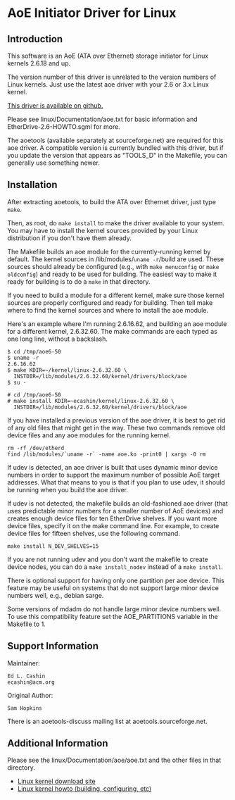 # AoE Initiator Driver for Linux

## Introduction

This software is an AoE (ATA over Ethernet) storage initiator for
Linux kernels 2.6.18 and up.

The version number of this driver is unrelated to the version numbers
of Linux kernels.  Just use the latest aoe driver with your 2.6 or 3.x
Linux kernel.

[This driver is available on github.](https://github.com/OpenAoE/aoe)

Please see linux/Documentation/aoe.txt for basic information and
EtherDrive-2.6-HOWTO.sgml for more.

The aoetools (available separately at sourceforge.net) are required
for this aoe driver.  A compatible version is currently bundled with
this driver, but if you update the version that appears as "TOOLS_D"
in the Makefile, you can generally use something newer.


## Installation

After extracting aoetools, to build the ATA over Ethernet driver, just
type `make`.

Then, as root, do `make install` to make the driver available to your
system.  You may have to install the kernel sources provided by your
Linux distribution if you don't have them already.

The Makefile builds an aoe module for the currently-running kernel by
default.  The kernel sources in /lib/modules/`uname -r`/build are
used.  These sources should already be configured (e.g., with `make
menuconfig` or `make oldconfig`) and ready to be used for building.
The easiest way to make it ready for building is to do a `make` in
that directory.

If you need to build a module for a different kernel, make sure those
kernel sources are properly configured and ready for building.  Then
tell make where to find the kernel sources and where to install the
aoe module.

Here's an example where I'm running 2.6.16.62, and building an aoe
module for a different kernel, 2.6.32.60.  The make commands are each
typed as one long line, without a backslash.

    $ cd /tmp/aoe6-50
    $ uname -r
    2.6.16.62
    $ make KDIR=~/kernel/linux-2.6.32.60 \
      INSTDIR=/lib/modules/2.6.32.60/kernel/drivers/block/aoe 
    $ su -
    
    # cd /tmp/aoe6-50
    # make install KDIR=~ecashin/kernel/linux-2.6.32.60 \
      INSTDIR=/lib/modules/2.6.32.60/kernel/drivers/block/aoe 

If you have installed a previous version of the aoe driver, it is best
to get rid of any old files that might get in the way.  These two
commands remove old device files and any aoe modules for the running
kernel.

    rm -rf /dev/etherd
    find /lib/modules/`uname -r` -name aoe.ko -print0 | xargs -0 rm

If udev is detected, an aoe driver is built that uses dynamic minor
device numbers in order to support the maximum number of possible AoE
target addresses.  What that means to you is that if you plan to use
udev, it should be running when you build the aoe driver.

If udev is not detected, the makefile builds an old-fashioned aoe
driver (that uses predictable minor numbers for a smaller number of
AoE devices) and creates enough device files for ten EtherDrive
shelves.  If you want more device files, specify it on the make
command line.  For example, to create device files for fifteen
shelves, use the following command.

    make install N_DEV_SHELVES=15

If you are not running udev and you don't want the makefile to create
device nodes, you can do a `make install_nodev` instead of a `make
install`.

There is optional support for having only one partition per aoe
device.  This feature may be useful on systems that do not support
large minor device numbers well, e.g., debian sarge.

Some versions of mdadm do not handle large minor device numbers well.
To use this compatibility feature set the AOE_PARTITIONS variable in
the Makefile to 1.


## Support Information

Maintainer:

	Ed L. Cashin
	ecashin@acm.org

Original Author:

	Sam Hopkins

There is an aoetools-discuss mailing list at aoetools.sourceforge.net.


## Additional Information

Please see the linux/Documentation/aoe/aoe.txt and the other files in
that directory.

* [Linux kernel download site](http://www.kernel.org/)
* [Linux kernel howto (building, configuring, etc)](http://www.linuxdocs.org/HOWTOs/Kernel-HOWTO.html)
